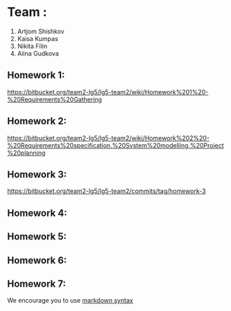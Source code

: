 # Team <write your team name here>:
1. Artjom Shishkov
2. Kaisa Kumpas
3. Nikita Filin
4. Alina Gudkova

## Homework 1:
https://bitbucket.org/team2-lg5/lg5-team2/wiki/Homework%201%20-%20Requirements%20Gathering 

## Homework 2:
https://bitbucket.org/team2-lg5/lg5-team2/wiki/Homework%202%20-%20Requirements%20specification,%20System%20modelling,%20Project%20planning

## Homework 3:
https://bitbucket.org/team2-lg5/lg5-team2/commits/tag/homework-3

## Homework 4:
<Links to the solution>

## Homework 5:
<Links to the solution>

## Homework 6:
<Links to the solution>

## Homework 7:
<Links to the solution>

We encourage you to use [markdown syntax](https://confluence.atlassian.com/bitbucketserver/markdown-syntax-guide-776639995.html)